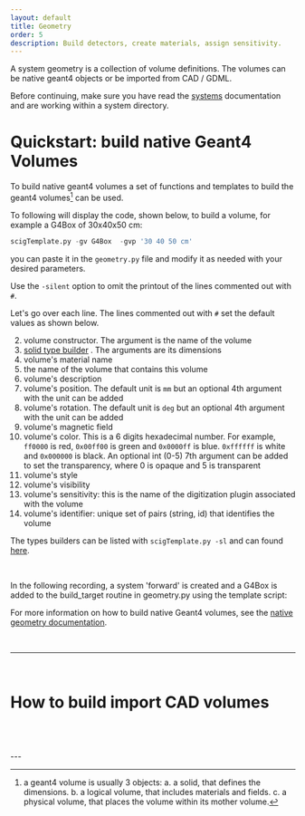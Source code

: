 ```yaml
---
layout: default
title: Geometry
order: 5
description: Build detectors, create materials, assign sensitivity.
---
```


A system geometry is a collection of volume definitions. 
The volumes can be native geant4 objects or be imported from  CAD / GDML.

Before continuing, make sure you have read the [systems](../documentation/system) documentation and are working
within a system directory. 


# Quickstart: build native Geant4 Volumes

To build native geant4 volumes a set of functions and templates to build the geant4 volumes[^1] can be used.

To following will display the code, shown below, to build a volume, for example a G4Box of 30x40x50 cm:

```python
scigTemplate.py -gv G4Box  -gvp '30 40 50 cm'
```

<script src="https://gist.github.com/maureeungaro/abd7d5efbae00a61107e4b210eff1dd8.js"></script>

you can paste it in the `geometry.py` file and modify it as needed with your desired parameters.

Use the `-silent`  option to omit the printout of the lines commented out with `#`.

Let's go over each line. The lines commented out with `#` set the default values as shown below.


2. volume constructor. The argument is the name of the volume
3. [solid type builder](geometryDocs/solidTypes) . The arguments are its dimensions
4. volume's material name
5. the name of the volume that contains this volume
6. volume's description
7. volume's position. The default unit is `mm` but an optional 4th argument with the unit can be added
8. volume's rotation. The default unit is `deg` but an optional 4th argument with the unit can be added
9. volume's magnetic field
10. volume's color. This is a 6 digits hexadecimal number. For example, `ff0000` is red, 
    `0x00ff00` is green and `0x0000ff` is blue. `0xffffff` is white and `0x000000` is black. An optional int (0-5) 
    7th argument can be added to set the transparency, where 0 is opaque and 5 is transparent
11. volume's style
12. volume's visibility
13. volume's sensitivity: this is the name of the digitization plugin associated with the volume
14. volume's identifier: unique set of pairs (string, id) that identifies the volume

The types builders can be listed with `scigTemplate.py -sl` and can found [here](geometryDocs/solidTypes).

<br/>

In the following recording, a system 'forward' is created and a G4Box is added to the build_target routine in geometry.py 
using the template script:

<script async id="asciicast-sgKptHkpOxagaaQPkBsE7jkwB" src="https://asciinema.org/a/sgKptHkpOxagaaQPkBsE7jkwB.js" data-autoplay="true" data-loop="true"></script>


For more information on how to build native Geant4 volumes, see the [native geometry documentation](geometryDocs/native_geometry).

<br/>

---

<br/>

# How to build import CAD volumes




<br/>
<br/>
<br/>
---
<br/>

[^1]: a geant4 volume is usually 3 objects: a. a solid, that defines the dimensions.  b. a logical volume, that includes materials and fields. c. a physical volume, that places the volume within its mother volume.
